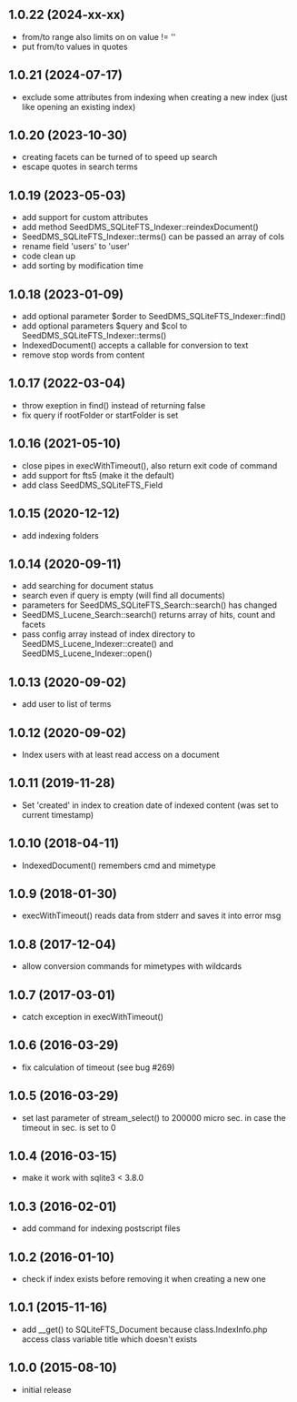 1.0.22 (2024-xx-xx)
---------------------
- from/to range also limits on on value != ''
- put from/to values in quotes

1.0.21 (2024-07-17)
---------------------
- exclude some attributes from indexing when creating a new index (just
  like opening an existing index)

1.0.20 (2023-10-30)
---------------------
- creating facets can be turned of to speed up search
- escape quotes in search terms

1.0.19 (2023-05-03)
---------------------
- add support for custom attributes
- add method SeedDMS_SQLiteFTS_Indexer::reindexDocument()
- SeedDMS_SQLiteFTS_Indexer::terms() can be passed an array of cols
- rename field 'users' to 'user'
- code clean up
- add sorting by modification time

1.0.18 (2023-01-09)
---------------------
- add optional parameter $order to SeedDMS_SQLiteFTS_Indexer::find()
- add optional parameters $query and $col to SeedDMS_SQLiteFTS_Indexer::terms()
- IndexedDocument() accepts a callable for conversion to text
- remove stop words from content

1.0.17 (2022-03-04)
---------------------
- throw exeption in find() instead of returning false
- fix query if rootFolder or startFolder is set
   

1.0.16 (2021-05-10)
---------------------
- close pipes in execWithTimeout(), also return exit code of command
- add support for fts5 (make it the default)
- add class SeedDMS_SQLiteFTS_Field

1.0.15 (2020-12-12)
---------------------
- add indexing folders

1.0.14 (2020-09-11)
---------------------
- add searching for document status
- search even if query is empty	(will find all documents)
- parameters for SeedDMS_SQLiteFTS_Search::search() has changed
- SeedDMS_Lucene_Search::search() returns array of hits, count and facets
- pass config array instead of index directory to SeedDMS_Lucene_Indexer::create()
  and SeedDMS_Lucene_Indexer::open()

1.0.13 (2020-09-02)
---------------------
- add user to list of terms

1.0.12 (2020-09-02)
---------------------
- Index users with at least read access on a document

1.0.11 (2019-11-28)
---------------------
- Set 'created' in index to creation date of indexed content (was set to current
timestamp)

1.0.10 (2018-04-11)
---------------------
- IndexedDocument() remembers cmd and mimetype

1.0.9 (2018-01-30)
---------------------
- execWithTimeout() reads data from stderr and saves it into error msg

1.0.8 (2017-12-04)
---------------------
- allow conversion commands for mimetypes with wildcards

1.0.7 (2017-03-01)
---------------------
- catch exception in execWithTimeout()

1.0.6 (2016-03-29)
---------------------
- fix calculation of timeout (see bug #269)

1.0.5 (2016-03-29)
---------------------
- set last parameter of stream_select() to 200000 micro sec. in case the timeout in sec. is set to 0

1.0.4 (2016-03-15)
---------------------
- make it work with sqlite3 &lt; 3.8.0

1.0.3 (2016-02-01)
---------------------
- add command for indexing postѕcript files

1.0.2 (2016-01-10)
---------------------
- check if index exists before removing it when creating a new one

1.0.1 (2015-11-16)
---------------------
- add __get() to SQLiteFTS_Document because class.IndexInfo.php access class variable title which doesn't exists

1.0.0 (2015-08-10)
---------------------
- initial release

